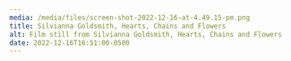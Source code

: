 ```yaml
---
media: /media/files/screen-shot-2022-12-16-at-4.49.15-pm.png
title: Silvianna Goldsmith, Hearts, Chains and Flowers
alt: Film still from Silvianna Goldsmith, Hearts, Chains and Flowers
date: 2022-12-16T16:51:00-0500
---
```

